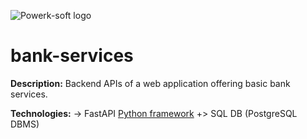 ![Powerk-soft logo](https://powerksoftsolutions.com/wp-content/uploads/2022/08/17C18D60-C5A1-4125-A733-A51AEE481211.jpeg-removebg-preview-1.png)
# bank-services
**Description:** Backend APIs of a web application offering basic bank services.

**Technologies:** 
-> FastAPI [Python framework](https://fastapi.tiangolo.com/)
+> SQL DB (PostgreSQL DBMS)
